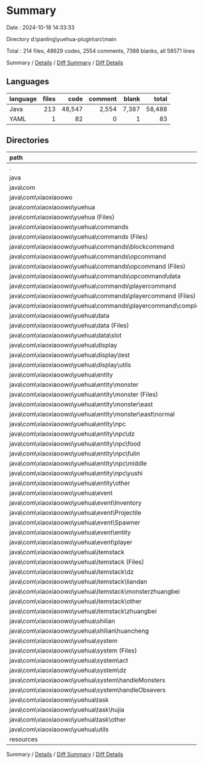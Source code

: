 # Summary

Date : 2024-10-18 14:33:33

Directory d:\\panling\\yuehua-plugin\\src\\main

Total : 214 files,  48629 codes, 2554 comments, 7388 blanks, all 58571 lines

Summary / [Details](details.md) / [Diff Summary](diff.md) / [Diff Details](diff-details.md)

## Languages
| language | files | code | comment | blank | total |
| :--- | ---: | ---: | ---: | ---: | ---: |
| Java | 213 | 48,547 | 2,554 | 7,387 | 58,488 |
| YAML | 1 | 82 | 0 | 1 | 83 |

## Directories
| path | files | code | comment | blank | total |
| :--- | ---: | ---: | ---: | ---: | ---: |
| . | 214 | 48,629 | 2,554 | 7,388 | 58,571 |
| java | 213 | 48,547 | 2,554 | 7,387 | 58,488 |
| java\\com | 213 | 48,547 | 2,554 | 7,387 | 58,488 |
| java\\com\\xiaoxiaoowo | 213 | 48,547 | 2,554 | 7,387 | 58,488 |
| java\\com\\xiaoxiaoowo\\yuehua | 213 | 48,547 | 2,554 | 7,387 | 58,488 |
| java\\com\\xiaoxiaoowo\\yuehua (Files) | 1 | 383 | 28 | 78 | 489 |
| java\\com\\xiaoxiaoowo\\yuehua\\commands | 39 | 6,161 | 780 | 1,005 | 7,946 |
| java\\com\\xiaoxiaoowo\\yuehua\\commands (Files) | 1 | 952 | 629 | 315 | 1,896 |
| java\\com\\xiaoxiaoowo\\yuehua\\commands\\blockcommand | 11 | 925 | 14 | 156 | 1,095 |
| java\\com\\xiaoxiaoowo\\yuehua\\commands\\opcommand | 11 | 1,188 | 134 | 161 | 1,483 |
| java\\com\\xiaoxiaoowo\\yuehua\\commands\\opcommand (Files) | 7 | 1,029 | 134 | 121 | 1,284 |
| java\\com\\xiaoxiaoowo\\yuehua\\commands\\opcommand\\data | 4 | 159 | 0 | 40 | 199 |
| java\\com\\xiaoxiaoowo\\yuehua\\commands\\playercommand | 16 | 3,096 | 3 | 373 | 3,472 |
| java\\com\\xiaoxiaoowo\\yuehua\\commands\\playercommand (Files) | 9 | 2,900 | 3 | 324 | 3,227 |
| java\\com\\xiaoxiaoowo\\yuehua\\commands\\playercommand\\completer | 7 | 196 | 0 | 49 | 245 |
| java\\com\\xiaoxiaoowo\\yuehua\\data | 12 | 1,122 | 14 | 372 | 1,508 |
| java\\com\\xiaoxiaoowo\\yuehua\\data (Files) | 7 | 965 | 14 | 316 | 1,295 |
| java\\com\\xiaoxiaoowo\\yuehua\\data\\slot | 5 | 157 | 0 | 56 | 213 |
| java\\com\\xiaoxiaoowo\\yuehua\\display | 3 | 49 | 5 | 23 | 77 |
| java\\com\\xiaoxiaoowo\\yuehua\\display\\test | 2 | 37 | 5 | 16 | 58 |
| java\\com\\xiaoxiaoowo\\yuehua\\display\\utils | 1 | 12 | 0 | 7 | 19 |
| java\\com\\xiaoxiaoowo\\yuehua\\entity | 51 | 5,374 | 243 | 1,131 | 6,748 |
| java\\com\\xiaoxiaoowo\\yuehua\\entity\\monster | 3 | 161 | 50 | 50 | 261 |
| java\\com\\xiaoxiaoowo\\yuehua\\entity\\monster (Files) | 2 | 111 | 34 | 34 | 179 |
| java\\com\\xiaoxiaoowo\\yuehua\\entity\\monster\\east | 1 | 50 | 16 | 16 | 82 |
| java\\com\\xiaoxiaoowo\\yuehua\\entity\\monster\\east\\normal | 1 | 50 | 16 | 16 | 82 |
| java\\com\\xiaoxiaoowo\\yuehua\\entity\\npc | 47 | 5,195 | 188 | 1,077 | 6,460 |
| java\\com\\xiaoxiaoowo\\yuehua\\entity\\npc\\dz | 21 | 2,521 | 84 | 492 | 3,097 |
| java\\com\\xiaoxiaoowo\\yuehua\\entity\\npc\\food | 4 | 383 | 16 | 94 | 493 |
| java\\com\\xiaoxiaoowo\\yuehua\\entity\\npc\\fulin | 4 | 419 | 16 | 47 | 482 |
| java\\com\\xiaoxiaoowo\\yuehua\\entity\\npc\\middle | 4 | 322 | 16 | 74 | 412 |
| java\\com\\xiaoxiaoowo\\yuehua\\entity\\npc\\yushi | 14 | 1,550 | 56 | 370 | 1,976 |
| java\\com\\xiaoxiaoowo\\yuehua\\entity\\other | 1 | 18 | 5 | 4 | 27 |
| java\\com\\xiaoxiaoowo\\yuehua\\event | 30 | 4,266 | 267 | 610 | 5,143 |
| java\\com\\xiaoxiaoowo\\yuehua\\event\\Inventory | 3 | 1,716 | 27 | 164 | 1,907 |
| java\\com\\xiaoxiaoowo\\yuehua\\event\\Projectile | 2 | 93 | 1 | 21 | 115 |
| java\\com\\xiaoxiaoowo\\yuehua\\event\\Spawner | 1 | 17 | 3 | 8 | 28 |
| java\\com\\xiaoxiaoowo\\yuehua\\event\\entity | 12 | 780 | 28 | 211 | 1,019 |
| java\\com\\xiaoxiaoowo\\yuehua\\event\\player | 12 | 1,660 | 208 | 206 | 2,074 |
| java\\com\\xiaoxiaoowo\\yuehua\\itemstack | 33 | 17,128 | 192 | 2,335 | 19,655 |
| java\\com\\xiaoxiaoowo\\yuehua\\itemstack (Files) | 1 | 280 | 0 | 39 | 319 |
| java\\com\\xiaoxiaoowo\\yuehua\\itemstack\\dz | 6 | 7,630 | 107 | 1,150 | 8,887 |
| java\\com\\xiaoxiaoowo\\yuehua\\itemstack\\liandan | 2 | 274 | 5 | 43 | 322 |
| java\\com\\xiaoxiaoowo\\yuehua\\itemstack\\monsterzhuangbei | 6 | 1,096 | 20 | 280 | 1,396 |
| java\\com\\xiaoxiaoowo\\yuehua\\itemstack\\other | 9 | 1,698 | 16 | 270 | 1,984 |
| java\\com\\xiaoxiaoowo\\yuehua\\itemstack\\zhuangbei | 9 | 6,150 | 44 | 553 | 6,747 |
| java\\com\\xiaoxiaoowo\\yuehua\\shilian | 1 | 77 | 1 | 20 | 98 |
| java\\com\\xiaoxiaoowo\\yuehua\\shilian\\huancheng | 1 | 77 | 1 | 20 | 98 |
| java\\com\\xiaoxiaoowo\\yuehua\\system | 28 | 3,637 | 26 | 662 | 4,325 |
| java\\com\\xiaoxiaoowo\\yuehua\\system (Files) | 4 | 691 | 20 | 185 | 896 |
| java\\com\\xiaoxiaoowo\\yuehua\\system\\act | 8 | 2,679 | 6 | 400 | 3,085 |
| java\\com\\xiaoxiaoowo\\yuehua\\system\\dz | 5 | 97 | 0 | 31 | 128 |
| java\\com\\xiaoxiaoowo\\yuehua\\system\\handleMonsters | 2 | 30 | 0 | 8 | 38 |
| java\\com\\xiaoxiaoowo\\yuehua\\system\\handleObsevers | 9 | 140 | 0 | 38 | 178 |
| java\\com\\xiaoxiaoowo\\yuehua\\task | 2 | 139 | 1 | 24 | 164 |
| java\\com\\xiaoxiaoowo\\yuehua\\task\\hujia | 1 | 34 | 0 | 8 | 42 |
| java\\com\\xiaoxiaoowo\\yuehua\\task\\other | 1 | 105 | 1 | 16 | 122 |
| java\\com\\xiaoxiaoowo\\yuehua\\utils | 13 | 10,211 | 997 | 1,127 | 12,335 |
| resources | 1 | 82 | 0 | 1 | 83 |

Summary / [Details](details.md) / [Diff Summary](diff.md) / [Diff Details](diff-details.md)